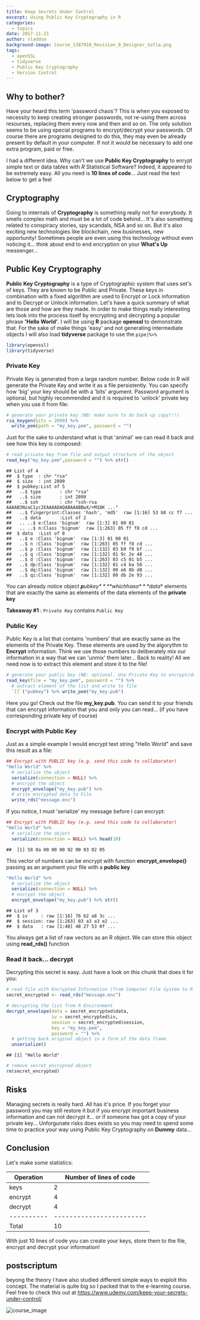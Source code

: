 ```yaml
---
title: Keep Secrets Under Control
excerpt: Using Public Key Cryptography in R
categories:
  - topics
date: 2017-11-21
author: vladdsm
background-image: Course_1387910_Revision_0_Designer_Sofía.png
tags:
  - openSSL
  - tidyverse
  - Public Key Cryptography
  - Version Control
---
```




Why to bother?
--------------

Have your heard this term 'password chaos'? This is when you exposed to necessity to keep creating stronger passwords, not re-using them across resourses, replacing them every now and then and so on. The only solution seems to be using special programs to encrypt/decrypt your passwords. Of course there are programs designed to do this, they may even be already present by default in your computer. If not it would be necessary to add one extra program, paid or free.

I had a different idea. Why can't we use **Public Key Cryptography** to enrypt simple text or data tables with *R* Statistical Software? Indeed, it appeared to be extremely easy. All you need is **10 lines of code**... Just read the text below to get a feel

Cryptography
------------

Going to internals of **Cryptography** is something really not for everybody. It smells complex math and must be a lot of code behind... It's also something related to conspiracy stories, spy scandals, NSA and so on. But it's also exciting new technologies like blockchain, new businesses, new opportunity! Sometimes people are even using this technology without even noticing it... think about end to end encryption on your **What's Up** messenger...

Public Key Cryptography
-----------------------

**Public Key Cryptography** is a type of Cryptographic system that uses set's of keys. They are known to be Public and Private. These keys in combination with a fixed algorithm are used to Encrypt or Lock information and to Decrypt or Unlock information. Let's have a quick summary of what are those and how are they made. In order to make things really interesting lets look into the process itself by encrypting and decrypting a popular phrase **'Hello World'**. I will be using **R** package **openssl** to demonstrate that. For the sake of make things 'easy' and not generating intermediate objects I will also load **tidyverse** package to use the `pipe|%>%`

``` r
library(openssl)
library(tidyverse)
```

### Private Key

Private Key is generated from a large random number. Below code in R will generate the Private Key and write it as a file persistently. You can specify how 'big' your key should be with a 'bits' argument. Password argument is optional, but highly recommended and it is required to 'unlock' private key when you use it from file:

``` r
# generate your private key (NB: make sure to do back up copy!!!)
rsa_keygen(bits = 2099) %>% 
  write_pem(path = "my_key.pem", password = "")
```

Just for the sake to understand what is that 'animal' we can read it back and see how this key is composed:

``` r
# read private key from file and output structure of the object
read_key("my_key.pem",password = "") %>% str()
```

    ## List of 4
    ##  $ type  : chr "rsa"
    ##  $ size  : int 2099
    ##  $ pubkey:List of 5
    ##   ..$ type       : chr "rsa"
    ##   ..$ size       : int 2099
    ##   ..$ ssh        : chr "ssh-rsa AAAAB3NzaC1yc2EAAAADAQABAAABBwX/+M18K ..."
    ##   ..$ fingerprint:Classes 'hash', 'md5'  raw [1:16] 53 b8 cc f7 ...
    ##   ..$ data       :List of 2
    ##   .. ..$ e:Class 'bignum'  raw [1:3] 01 00 01
    ##   .. ..$ n:Class 'bignum'  raw [1:263] 05 ff f8 cd ...
    ##  $ data  :List of 8
    ##   ..$ e :Class 'bignum'  raw [1:3] 01 00 01
    ##   ..$ n :Class 'bignum'  raw [1:263] 05 ff f8 cd ...
    ##   ..$ p :Class 'bignum'  raw [1:132] 03 b9 f8 bf ...
    ##   ..$ q :Class 'bignum'  raw [1:132] 01 9c 2e 48 ...
    ##   ..$ d :Class 'bignum'  raw [1:263] 03 c5 01 b5 ...
    ##   ..$ dp:Class 'bignum'  raw [1:132] 01 c4 ba 56 ...
    ##   ..$ dq:Class 'bignum'  raw [1:132] 00 e6 8b d8 ...
    ##   ..$ qi:Class 'bignum'  raw [1:132] 00 db 2e 93 ...

You can already notice object ***p**u**b**k**e**y* \* \**w**h**i**c**h**h**a**s**a* \* \*data** elements that are exactly the same as elements of the data elements of the **private key**

**Takeaway \#1** : `Private Key` contains `Public Key`

### Public Key

Public Key is a list that contains 'numbers' that are exactly same as the elements of the Private Key. These elements are used by the algorythm to **Encrypt** information. Think we use those numbers to deliberately mix our information in a way that we can 'unmix' them later... Back to reality! All we need now is to extract this element and store it to the file!

``` r
# generate your public key (NB: optional. Use Private Key to encrypt/decrypt)
read_key(file = "my_key.pem", password = "") %>% 
  # extract element of the list and write to file
  `[[`("pubkey") %>% write_pem("my_key.pub")
```

Here you go! Check out the file **my\_key.pub**. You can send it to your friends that can encrypt information that you and only you can read... (if you have corresponding private key of course)

### Encrypt with Public Key

Just as a simple example I would encrypt text string "Hello World" and save this result as a file:

``` r
## Encrypt with PUBLIC key (e.g. send this code to collaborator)
"Hello World" %>% 
  # serialize the object
  serialize(connection = NULL) %>% 
  # encrypt the object
  encrypt_envelope("my_key.pub") %>% 
  # write encrypted data to File
  write_rds("message.enc")
```

If you notice, I must 'serialize' my message before I can encrypt:

``` r
## Encrypt with PUBLIC key (e.g. send this code to collaborator)
"Hello World" %>% 
  # serialize the object
  serialize(connection = NULL) %>% head(10)
```

    ##  [1] 58 0a 00 00 00 02 00 03 02 05

This vector of numbers can be encrypt with function **encrypt\_envelope()** passing as an argument your file with a **public key**

``` r
"Hello World" %>% 
  # serialize the object
  serialize(connection = NULL) %>% 
  # encrypt the object
  encrypt_envelope("my_key.pub") %>% str()
```

    ## List of 3
    ##  $ iv     : raw [1:16] 76 b2 a8 3c ...
    ##  $ session: raw [1:263] 03 a3 a3 e2 ...
    ##  $ data   : raw [1:48] 48 27 53 0f ...

You always get a list of raw vectors as an R object. We can store this object using **read\_rds()** function

### Read it back... decrypt

Decrypting this secret is easy. Just have a look on this chunk that does it for you:

``` r
# read file with Encrypted Information (from Computer File System to R Environment)
secret_encrypted <- read_rds("message.enc")

# decrypting the list from R Environment
decrypt_envelope(data = secret_encrypted$data,
                 iv = secret_encrypted$iv,
                 session = secret_encrypted$session,
                 key = "my_key.pem",
                 password = "") %>% 
  # getting back original object in a form of the data frame
  unserialize() 
```

    ## [1] "Hello World"

``` r
# remove secret_encrypted object
rm(secret_encrypted)
```

Risks
-----

Managing secrets is really hard. All has it's price. If you forget your password you may still restore it but if you encrypt important business information and can not decrypt it... or if someone has got a copy of your private key... Unforgunate risks does exists so you may need to spend some time to practice your way using Public Key Cryptography on **Dummy** data...

Conclusion
----------

Let's make some statistics:

| Operation  | Number of lines of code  |
|------------|--------------------------|
| keys       | 2                        |
| encrypt    | 4                        |
| decrypt    | 4                        |
| ---------- | ------------------------ |
| Total      | 10                       |

With just 10 lines of code you can create your keys, store them to the file, encrypt and decrypt your information!

postscriptum
------------

beyong the theory I have also studied different simple ways to exploit this concept. The material is quite big so I packed that to the e-learning course. Feel free to check this out at <https://www.udemy.com/keep-your-secrets-under-control/>

![course\_image](images/Course_1387910_Revision_0_Designer_Sofía.png)
